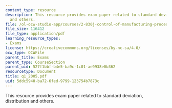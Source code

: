 ```yaml
---
content_type: resource
description: This resource provides exam paper related to standard deviation, distribution
  and others.
file: /ol-ocw-studio-app/courses/2-830j-control-of-manufacturing-processes-sma-6303-spring-2008/5ddc5940ba726fed9799123754b7873c_q1_2005.pdf
file_size: 116412
file_type: application/pdf
learning_resource_types:
- Exams
license: https://creativecommons.org/licenses/by-nc-sa/4.0/
ocw_type: OCWFile
parent_title: Exams
parent_type: CourseSection
parent_uid: 527f1bbf-b4e5-ba9c-1c01-ae9938e0b362
resourcetype: Document
title: q1_2005.pdf
uid: 5ddc5940-ba72-6fed-9799-123754b7873c
---
```

This resource provides exam paper related to standard deviation, distribution and others.